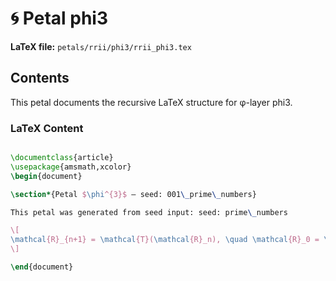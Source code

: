 # 🌀 Petal phi3
**LaTeX file:** `petals/rrii/phi3/rrii_phi3.tex`

## Contents
This petal documents the recursive LaTeX structure for φ-layer phi3.

### LaTeX Content

```latex

\documentclass{article}
\usepackage{amsmath,xcolor}
\begin{document}

\section*{Petal $\phi^{3}$ — seed: 001\_prime\_numbers}

This petal was generated from seed input: seed: prime\_numbers

\[
\mathcal{R}_{n+1} = \mathcal{T}(\mathcal{R}_n), \quad \mathcal{R}_0 = \mathcal{I}
\]

\end{document}

```